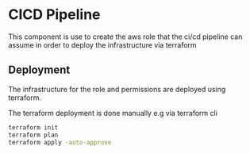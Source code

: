 # CICD Pipeline

This component is use to create the aws role that the ci/cd pipeline can assume in order to deploy the infrastructure via terraform


## Deployment

The infrastructure for the role and permissions are deployed using terraform.

The terraform deployment is done manually e.g via terraform cli

```sh
terraform init
terraform plan
terraform apply -auto-approve
```

